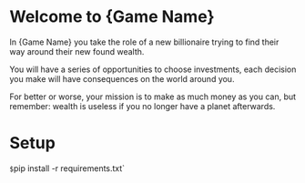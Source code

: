 <!--TODO: come up with a name-->
# Welcome to {Game Name}

In {Game Name} you take the role of a new billionaire trying to find
their way around their new found wealth. 

You will have a series of opportunities to choose investments, each
decision you make will have consequences on the world around you.

For better or worse, your mission is to make as much money as you
can, but remember: wealth is useless if you no longer have a planet
afterwards.

# Setup

`$`pip install -r requirements.txt`